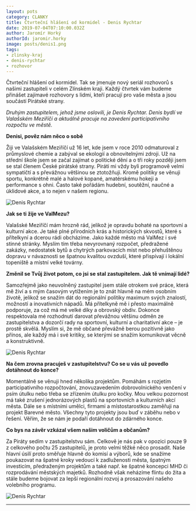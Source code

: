 ```yaml
---
layout: pots
category: CLANKY
title: Čtvrteční hlášení od kormidel - Denis Rychtar
date: 2019-07-04T07:10:00.032Z
author: Jaromír Horký
authorId: jaromir.horky
image: posts/denis1.png   
tags: 
- zlinsky-kraj
- denis-rychtar
- rozhovor
---
```

Čtvrteční hlášení od kormidel. Tak se jmenuje nový seriál rozhovorů s našimi zastupiteli v celém Zlínském kraji. Každý čtvrtek vám budeme přinášet zajímavé rozhovory s lidmi, kteří pracují pro vaše města a jsou součástí Pirátské strany.

*Druhým zastupitelem, jehož jsme oslovili, je Denis Rychtar. Denis bydlí ve Valašském Meziříčí a aktuálně pracuje na zavedení participativního rozpočtu ve městě.* 

**Denisi, pověz nám něco o sobě**

Žiji ve Valašském Meziříčí už 16 let, kde jsem v roce 2010 odmaturoval z průmyslové chemie a zabýval se ekologií a obnovitelnými zdroji. Už na střední škole jsem se začal zajímat o politické dění a o tři roky později jsem se stal členem České pirátské strany. Piráti mi vždy byli programově velmi sympatičtí a s převážnou většinou se ztotožňuji. Kromě politiky se věnuji sportu, konkrétně malé a halové kopané, amatérskému hokeji a performance s ohni. Často také pořádám hudební, soutěžní, naučné a úklidové akce, a to nejen v našem regionu. 

![Denis Rychtar](https://zlinsky.pirati.cz/assets/img/posts/denis2.jpg)

**Jak se ti žije ve ValMezu?**

Valašské Meziříčí mám hrozně rád, jelikož je opravdu bohaté na sportovní a kulturní akce. Je také plné přírodních krás a historických skvostů, které s přítelkyní a dcerou rádi obcházíme. Jako každé město má ValMez i své stinné stránky. Myslím tím třeba nevyrovnaný rozpočet, předražené zakázky, nedostatek bytů a chytrých parkovacích míst nebo přehuštěnou dopravu v návaznosti se špatnou kvalitou ovzduší, které přispívají i lokální topeniště a místní velké továrny.

**Změnil se Tvůj život potom, co jsi se stal zastupitelem. Jak tě vnímají lidé?**

Samozřejmě jako neuvolněný zastupitel jsem stále otrokem své práce, která mě živí a s mým časovým vytížením je to znát hlavně na mém osobním životě, jelikož se snažím dát do regionální politiky maximum svých znalostí, možností a inovativních nápadů. Má přítelkyně mě i přesto maximálně podporuje, za což má mé velké díky a obrovský obdiv. Dokonce respektovala mé rozhodnutí darovat převážnou většinu odměn ze zastupitelstva a dozorčí rady na sportovní, kulturní a charitativní akce – je prostě skvělá. Myslím si, že mě občané převážně berou pozitivně jako přínos, ale každý má i své kritiky, se kterými se snažím komunikovat věcně a konstruktivně.

![Denis Rychtar](https://zlinsky.pirati.cz/assets/img/posts/denisss.jpg)

**Na čem zrovna pracuješ v zastupitelstvu? Co se u vás už povedlo dotáhnout do konce?**

Momentálně se věnuji hned několika projektům. Pomáhám s rozjetím participativního rozpočtování, znovuzavedením dobrovolnického venčení v psím útulku nebo třeba se zřízením útulku pro kočky. Mou velkou pozornost má také zrušení jednorázových plastů na sportovních a kulturních akcí města. Dále se s místními umělci, firmami a místostarostkou zaměřuji na projekt Barevné město. Všechny tyto projekty jsou buď v záběhu nebo v řešení. Věřím, že se nám je podaří dotáhnout do zdárného konce.

**Co bys na závěr vzkázal všem našim voličům a občanům?**

Za Piráty sedím v zastupitelstvu sám. Celkově je nás pak v opozici pouze 9 z celkového počtu 25 zastupitelů, je proto velmi těžké něco prosadit. Naše hlavní úsilí proto směřuje hlavně do komisí a výborů, kde se snažíme poukazovat na špatné kroky vedoucí k zadluženosti města, špatným investicím, předraženým projektům a také např. ke špatné koncepci MHD či rozprodávání městských majetků. Rozhodně však neházíme flintu do žita a stále budeme bojovat za lepší regionální rozvoj a prosazování našeho volebního programu.

![Denis Rychtar](https://zlinsky.pirati.cz/assets/img/posts/denis4.jpg)

---
